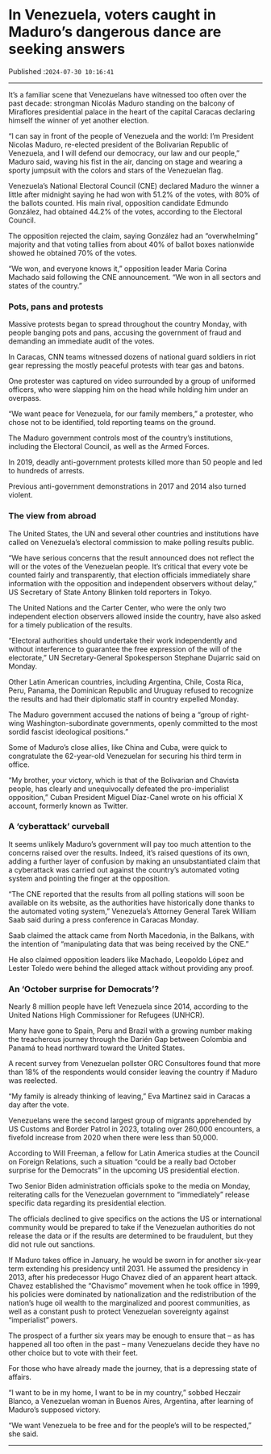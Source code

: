 # In Venezuela, voters caught in Maduro’s dangerous dance are seeking answers

Published :`2024-07-30 10:16:41`

---

It’s a familiar scene that Venezuelans have witnessed too often over the past decade: strongman Nicolás Maduro standing on the balcony of Miraflores presidential palace in the heart of the capital Caracas declaring himself the winner of yet another election.

“I can say in front of the people of Venezuela and the world: I’m President Nicolas Maduro, re-elected president of the Bolivarian Republic of Venezuela, and I will defend our democracy, our law and our people,” Maduro said, waving his fist in the air, dancing on stage and wearing a sporty jumpsuit with the colors and stars of the Venezuelan flag.

Venezuela’s National Electoral Council (CNE) declared Maduro the winner a little after midnight saying he had won with 51.2% of the votes, with 80% of the ballots counted. His main rival, opposition candidate Edmundo González, had obtained 44.2% of the votes, according to the Electoral Council.

The opposition rejected the claim, saying González had an “overwhelming” majority and that voting tallies from about 40% of ballot boxes nationwide showed he obtained 70% of the votes.

“We won, and everyone knows it,” opposition leader Maria Corina Machado said following the CNE announcement. “We won in all sectors and states of the country.”

### Pots, pans and protests

Massive protests began to spread throughout the country Monday, with people banging pots and pans, accusing the government of fraud and demanding an immediate audit of the votes.

In Caracas, CNN teams witnessed dozens of national guard soldiers in riot gear repressing the mostly peaceful protests with tear gas and batons.

One protester was captured on video surrounded by a group of uniformed officers, who were slapping him on the head while holding him under an overpass.

“We want peace for Venezuela, for our family members,” a protester, who chose not to be identified, told reporting teams on the ground.

The Maduro government controls most of the country’s institutions, including the Electoral Council, as well as the Armed Forces.

In 2019, deadly anti-government protests killed more than 50 people and led to hundreds of arrests.

Previous anti-government demonstrations in 2017 and 2014 also turned violent.

### The view from abroad

The United States, the UN and several other countries and institutions have called on Venezuela’s electoral commission to make polling results public.

“We have serious concerns that the result announced does not reflect the will or the votes of the Venezuelan people. It’s critical that every vote be counted fairly and transparently, that election officials immediately share information with the opposition and independent observers without delay,” US Secretary of State Antony Blinken told reporters in Tokyo.

The United Nations and the Carter Center, who were the only two independent election observers allowed inside the country, have also asked for a timely publication of the results.

“Electoral authorities should undertake their work independently and without interference to guarantee the free expression of the will of the electorate,” UN Secretary-General Spokesperson Stephane Dujarric said on Monday.

Other Latin American countries, including Argentina, Chile, Costa Rica, Peru, Panama, the Dominican Republic and Uruguay refused to recognize the results and had their diplomatic staff in country expelled Monday.

The Maduro government accused the nations of being a “group of right-wing Washington-subordinate governments, openly committed to the most sordid fascist ideological positions.”

Some of Maduro’s close allies, like China and Cuba, were quick to congratulate the 62-year-old Venezuelan for securing his third term in office.

“My brother, your victory, which is that of the Bolivarian and Chavista people, has clearly and unequivocally defeated the pro-imperialist opposition,” Cuban President Miguel Díaz-Canel wrote on his official X account, formerly known as Twitter.

### A ‘cyberattack’ curveball

It seems unlikely Maduro’s government will pay too much attention to the concerns raised over the results. Indeed, it’s raised questions of its own, adding a further layer of confusion by making an unsubstantiated claim that a cyberattack was carried out against the country’s automated voting system and pointing the finger at the opposition.

“The CNE reported that the results from all polling stations will soon be available on its website, as the authorities have historically done thanks to the automated voting system,” Venezuela’s Attorney General Tarek William Saab said during a press conference in Caracas Monday.

Saab claimed the attack came from North Macedonia, in the Balkans, with the intention of “manipulating data that was being received by the CNE.”

He also claimed opposition leaders like Machado, Leopoldo López and Lester Toledo were behind the alleged attack without providing any proof.

### An ‘October surprise for Democrats’?

Nearly 8 million people have left Venezuela since 2014, according to the United Nations High Commissioner for Refugees (UNHCR).

Many have gone to Spain, Peru and Brazil with a growing number making the treacherous journey through the Darién Gap between Colombia and Panamá to head northward toward the United States.

A recent survey from Venezuelan pollster ORC Consultores found that more than 18% of the respondents would consider leaving the country if Maduro was reelected.

“My family is already thinking of leaving,” Eva Martinez said in Caracas a day after the vote.

Venezuelans were the second largest group of migrants apprehended by US Customs and Border Patrol in 2023, totaling over 260,000 encounters, a fivefold increase from 2020 when there were less than 50,000.

According to Will Freeman, a fellow for Latin America studies at the Council on Foreign Relations, such a situation “could be a really bad October surprise for the Democrats” in the upcoming US presidential election.

Two Senior Biden administration officials spoke to the media on Monday, reiterating calls for the Venezuelan government to “immediately” release specific data regarding its presidential election.

The officials declined to give specifics on the actions the US or international community would be prepared to take if the Venezuelan authorities do not release the data or if the results are determined to be fraudulent, but they did not rule out sanctions.

If Maduro takes office in January, he would be sworn in for another six-year term extending his presidency until 2031. He assumed the presidency in 2013, after his predecessor Hugo Chavez died of an apparent heart attack. Chavez established the “Chavismo” movement when he took office in 1999, his policies were dominated by nationalization and the redistribution of the nation’s huge oil wealth to the marginalized and poorest communities, as well as a constant push to protect Venezuelan sovereignty against “imperialist” powers.

The prospect of a further six years may be enough to ensure that – as has happened all too often in the past – many Venezuelans decide they have no other choice but to vote with their feet.

For those who have already made the journey, that is a depressing state of affairs.

“I want to be in my home, I want to be in my country,” sobbed Heczair Blanco, a Venezuelan woman in Buenos Aires, Argentina, after learning of Maduro’s supposed victory.

“We want Venezuela to be free and for the people’s will to be respected,” she said.

---

